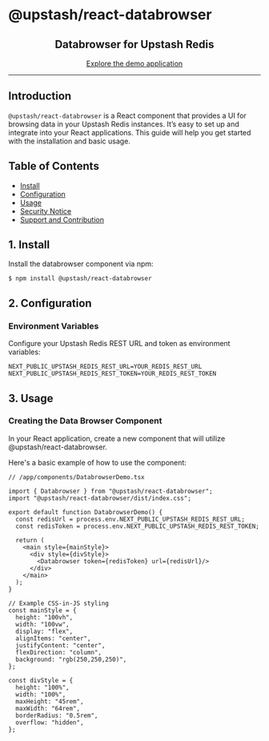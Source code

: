 # @upstash/react-databrowser

<p align="center">
    <h2 align="center">Databrowser for Upstash Redis</h2>
</p>

<p align="center">
    <a href="https://upstash-react-cli.vercel.app/">Explore the demo application</a>
</p>

---

## Introduction

`@upstash/react-databrowser` is a React component that provides a UI for browsing data in your Upstash Redis instances. It’s easy to set up and integrate into your React applications. This guide will help you get started with the installation and basic usage.

## Table of Contents

- [Install](#1-install)
- [Configuration](#2-configuration)
- [Usage](#3-usage)
- [Security Notice](#security-notice)
- [Support and Contribution](#support-and-contribution)

## 1. Install

Install the databrowser component via npm:

```sh-session
$ npm install @upstash/react-databrowser
```

## 2. Configuration

### Environment Variables
Configure your Upstash Redis REST URL and token as environment variables:

```sh-session
NEXT_PUBLIC_UPSTASH_REDIS_REST_URL=YOUR_REDIS_REST_URL
NEXT_PUBLIC_UPSTASH_REDIS_REST_TOKEN=YOUR_REDIS_REST_TOKEN
```
## 3. Usage
### Creating the Data Browser Component

In your React application, create a new component that will utilize @upstash/react-databrowser.

Here's a basic example of how to use the component:

```tsx
// /app/components/DatabrowserDemo.tsx

import { Databrowser } from "@upstash/react-databrowser";
import "@upstash/react-databrowser/dist/index.css";

export default function DatabrowserDemo() {
  const redisUrl = process.env.NEXT_PUBLIC_UPSTASH_REDIS_REST_URL;
  const redisToken = process.env.NEXT_PUBLIC_UPSTASH_REDIS_REST_TOKEN;

  return (
    <main style={mainStyle}>
      <div style={divStyle}>
        <Databrowser token={redisToken} url={redisUrl}/>
      </div>
    </main>
  );
}

// Example CSS-in-JS styling
const mainStyle = {
  height: "100vh",
  width: "100vw",
  display: "flex",
  alignItems: "center",
  justifyContent: "center",
  flexDirection: "column",
  background: "rgb(250,250,250)",
};

const divStyle = {
  height: "100%",
  width: "100%",
  maxHeight: "45rem",
  maxWidth: "64rem",
  borderRadius: "0.5rem",
  overflow: "hidden",
};

```